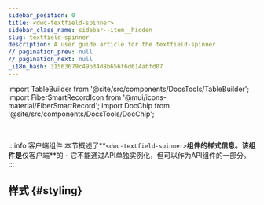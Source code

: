 ```yaml
---
sidebar_position: 0
title: <dwc-textfield-spinner>
sidebar_class_name: sidebar--item__hidden
slug: textfield-spinner
description: A user guide article for the textfield-spinner
// pagination_prev: null
// pagination_next: null
_i18n_hash: 31563679c49b34d8b656f6d614abfd07
---
```

import TableBuilder from '@site/src/components/DocsTools/TableBuilder';
import FiberSmartRecordIcon from '@mui/icons-material/FiberSmartRecord';
import DocChip from '@site/src/components/DocsTools/DocChip';

<DocChip chip='shadow' />

<br />

:::info 客户端组件
本节概述了**`<dwc-textfield-spinner>`**组件的样式信息。该组件是**仅客户端**的 - 它不能通过API单独实例化，但可以作为API组件的一部分。
:::

## 样式 {#styling}

<TableBuilder name="dwc-textfield-spinner" clientComponent />
